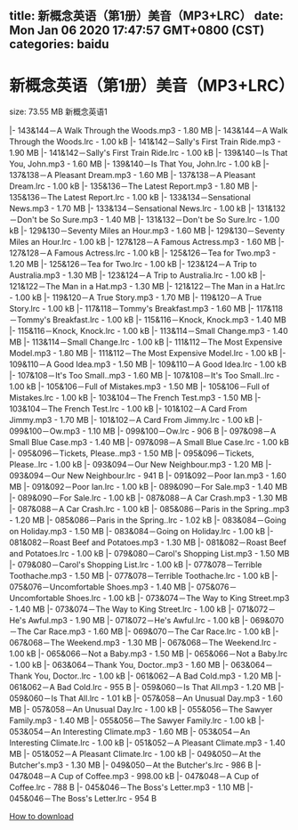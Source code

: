 
title: 新概念英语（第1册）美音（MP3+LRC）
date: Mon Jan 06 2020 17:47:57 GMT+0800 (CST)    
categories: baidu
---

# 新概念英语（第1册）美音（MP3+LRC）
size: 73.55 MB
 新概念英语1
 
|- 143&144－A Walk Through the Woods.mp3 - 1.80 MB
|- 143&144－A Walk Through the Woods.lrc - 1.00 kB
|- 141&142－Sally's First Train Ride.mp3 - 1.90 MB
|- 141&142－Sally's First Train Ride.lrc - 1.00 kB
|- 139&140－Is That You, John.mp3 - 1.60 MB
|- 139&140－Is That You, John.lrc - 1.00 kB
|- 137&138－A Pleasant Dream.mp3 - 1.60 MB
|- 137&138－A Pleasant Dream.lrc - 1.00 kB
|- 135&136－The Latest Report.mp3 - 1.80 MB
|- 135&136－The Latest Report.lrc - 1.00 kB
|- 133&134－Sensational News.mp3 - 1.70 MB
|- 133&134－Sensational News.lrc - 1.00 kB
|- 131&132－Don't be So Sure.mp3 - 1.40 MB
|- 131&132－Don't be So Sure.lrc - 1.00 kB
|- 129&130－Seventy Miles an Hour.mp3 - 1.60 MB
|- 129&130－Seventy Miles an Hour.lrc - 1.00 kB
|- 127&128－A Famous Actress.mp3 - 1.60 MB
|- 127&128－A Famous Actress.lrc - 1.00 kB
|- 125&126－Tea for Two.mp3 - 1.20 MB
|- 125&126－Tea for Two.lrc - 1.00 kB
|- 123&124－A Trip to Australia.mp3 - 1.30 MB
|- 123&124－A Trip to Australia.lrc - 1.00 kB
|- 121&122－The Man in a Hat.mp3 - 1.30 MB
|- 121&122－The Man in a Hat.lrc - 1.00 kB
|- 119&120－A True Story.mp3 - 1.70 MB
|- 119&120－A True Story.lrc - 1.00 kB
|- 117&118－Tommy's Breakfast.mp3 - 1.60 MB
|- 117&118－Tommy's Breakfast.lrc - 1.00 kB
|- 115&116－Knock, Knock.mp3 - 1.40 MB
|- 115&116－Knock, Knock.lrc - 1.00 kB
|- 113&114－Small Change.mp3 - 1.40 MB
|- 113&114－Small Change.lrc - 1.00 kB
|- 111&112－The Most Expensive Model.mp3 - 1.80 MB
|- 111&112－The Most Expensive Model.lrc - 1.00 kB
|- 109&110－A Good Idea.mp3 - 1.50 MB
|- 109&110－A Good Idea.lrc - 1.00 kB
|- 107&108－It's Too Small..mp3 - 1.60 MB
|- 107&108－It's Too Small..lrc - 1.00 kB
|- 105&106－Full of Mistakes.mp3 - 1.50 MB
|- 105&106－Full of Mistakes.lrc - 1.00 kB
|- 103&104－The French Test.mp3 - 1.50 MB
|- 103&104－The French Test.lrc - 1.00 kB
|- 101&102－A Card From Jimmy.mp3 - 1.70 MB
|- 101&102－A Card From Jimmy.lrc - 1.00 kB
|- 099&100－Ow.mp3 - 1.10 MB
|- 099&100－Ow.lrc - 906 B
|- 097&098－A Small Blue Case.mp3 - 1.40 MB
|- 097&098－A Small Blue Case.lrc - 1.00 kB
|- 095&096－Tickets, Please..mp3 - 1.50 MB
|- 095&096－Tickets, Please..lrc - 1.00 kB
|- 093&094－Our New Neighbour.mp3 - 1.20 MB
|- 093&094－Our New Neighbour.lrc - 941 B
|- 091&092－Poor Ian.mp3 - 1.60 MB
|- 091&092－Poor Ian.lrc - 1.00 kB
|- 089&090－For Sale.mp3 - 1.40 MB
|- 089&090－For Sale.lrc - 1.00 kB
|- 087&088－A Car Crash.mp3 - 1.30 MB
|- 087&088－A Car Crash.lrc - 1.00 kB
|- 085&086－Paris in the Spring..mp3 - 1.20 MB
|- 085&086－Paris in the Spring..lrc - 1.02 kB
|- 083&084－Going on Holiday.mp3 - 1.50 MB
|- 083&084－Going on Holiday.lrc - 1.00 kB
|- 081&082－Roast Beef and Potatoes.mp3 - 1.30 MB
|- 081&082－Roast Beef and Potatoes.lrc - 1.00 kB
|- 079&080－Carol's Shopping List.mp3 - 1.50 MB
|- 079&080－Carol's Shopping List.lrc - 1.00 kB
|- 077&078－Terrible Toothache.mp3 - 1.50 MB
|- 077&078－Terrible Toothache.lrc - 1.00 kB
|- 075&076－Uncomfortable Shoes.mp3 - 1.40 MB
|- 075&076－Uncomfortable Shoes.lrc - 1.00 kB
|- 073&074－The Way to King Street.mp3 - 1.40 MB
|- 073&074－The Way to King Street.lrc - 1.00 kB
|- 071&072－He's Awful.mp3 - 1.90 MB
|- 071&072－He's Awful.lrc - 1.00 kB
|- 069&070－The Car Race.mp3 - 1.60 MB
|- 069&070－The Car Race.lrc - 1.00 kB
|- 067&068－The Weekend.mp3 - 1.30 MB
|- 067&068－The Weekend.lrc - 1.00 kB
|- 065&066－Not a Baby.mp3 - 1.50 MB
|- 065&066－Not a Baby.lrc - 1.00 kB
|- 063&064－Thank You, Doctor..mp3 - 1.60 MB
|- 063&064－Thank You, Doctor..lrc - 1.00 kB
|- 061&062－A Bad Cold.mp3 - 1.20 MB
|- 061&062－A Bad Cold.lrc - 955 B
|- 059&060－Is That All.mp3 - 1.20 MB
|- 059&060－Is That All.lrc - 1.01 kB
|- 057&058－An Unusual Day.mp3 - 1.60 MB
|- 057&058－An Unusual Day.lrc - 1.00 kB
|- 055&056－The Sawyer Family.mp3 - 1.40 MB
|- 055&056－The Sawyer Family.lrc - 1.00 kB
|- 053&054－An Interesting Climate.mp3 - 1.60 MB
|- 053&054－An Interesting Climate.lrc - 1.00 kB
|- 051&052－A Pleasant Climate.mp3 - 1.40 MB
|- 051&052－A Pleasant Climate.lrc - 1.00 kB
|- 049&050－At the Butcher's.mp3 - 1.30 MB
|- 049&050－At the Butcher's.lrc - 986 B
|- 047&048－A Cup of Coffee.mp3 - 998.00 kB
|- 047&048－A Cup of Coffee.lrc - 788 B
|- 045&046－The Boss's Letter.mp3 - 1.10 MB
|- 045&046－The Boss's Letter.lrc - 954 B

[How to download](https://bpcam.bemobtrk.com/go/2ceec3aa-1ca2-46d6-b9ff-aaa5c184517c?jno=2814)